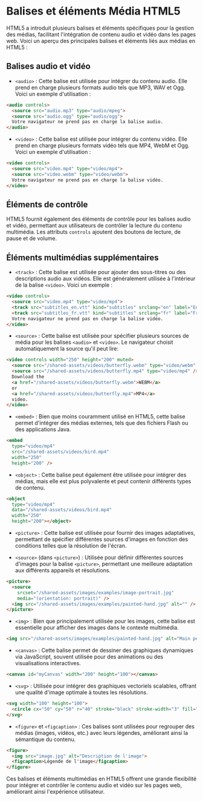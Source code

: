 # Balises et éléments Média HTML5

HTML5 a introduit plusieurs balises et éléments spécifiques pour la gestion des médias, facilitant l'intégration de contenu audio et vidéo dans les pages web. Voici un aperçu des principales balises et éléments liés aux médias en HTML5 :

## Balises audio et vidéo

- `<audio>` : Cette balise est utilisée pour intégrer du contenu audio. Elle prend en charge plusieurs formats audio tels que MP3, WAV et Ogg. Voici un exemple d'utilisation :

```html
<audio controls>
  <source src="audio.mp3" type="audio/mpeg">
  <source src="audio.ogg" type="audio/ogg">
  Votre navigateur ne prend pas en charge la balise audio.
</audio>
```

- `<video>` : Cette balise est utilisée pour intégrer du contenu vidéo. Elle prend en charge plusieurs formats vidéo tels que MP4, WebM et Ogg. Voici un exemple d'utilisation :

```html
<video controls>
  <source src="video.mp4" type="video/mp4">
  <source src="video.webm" type="video/webm">
  Votre navigateur ne prend pas en charge la balise vidéo.
</video>
```

## Éléments de contrôle

HTML5 fournit également des éléments de contrôle pour les balises audio et vidéo, permettant aux utilisateurs de contrôler la lecture du contenu multimédia. Les attributs `controls` ajoutent des boutons de lecture, de pause et de volume.

## Éléments multimédias supplémentaires

- `<track>` : Cette balise est utilisée pour ajouter des sous-titres ou des descriptions audio aux vidéos. Elle est généralement utilisée à l'intérieur de la balise `<video>`. Voici un exemple :

```html
<video controls>
  <source src="video.mp4" type="video/mp4">
  <track src="subtitles_en.vtt" kind="subtitles" srclang="en" label="English">
  <track src="subtitles_fr.vtt" kind="subtitles" srclang="fr" label="Français">
  Votre navigateur ne prend pas en charge la balise vidéo.
</video>
```

- `<source>` : Cette balise est utilisée pour spécifier plusieurs sources de média pour les balises `<audio>` et `<video>`. Le navigateur choisit automatiquement la source qu'il peut lire:

```html
<video controls width="250" height="200" muted>
  <source src="/shared-assets/videos/butterfly.webm" type="video/webm" />
  <source src="/shared-assets/videos/butterfly.mp4" type="video/mp4" />
  Download the
  <a href="/shared-assets/videos/butterfly.webm">WEBM</a>
  or
  <a href="/shared-assets/videos/butterfly.mp4">MP4</a>
  video.
</video>
```

- `<embed>` : Bien que moins couramment utilisé en HTML5, cette balise permet d'intégrer des médias externes, tels que des fichiers Flash ou des applications Java.

```html
<embed
  type="video/mp4"
  src="/shared-assets/videos/bird.mp4"
  width="250"
  height="200" />
```

- `<object>` : Cette balise peut également être utilisée pour intégrer des médias, mais elle est plus polyvalente et peut contenir différents types de contenu.

```html
<object
  type="video/mp4"
  data="/shared-assets/videos/bird.mp4"
  width="250"
  height="200"></object>
```

- `<picture>` : Cette balise est utilisée pour fournir des images adaptatives, permettant de spécifier différentes sources d'images en fonction des conditions telles que la résolution de l'écran.

- `<source>` (dans `<picture>`) : Utilisée pour définir différentes sources d'images pour la balise `<picture>`, permettant une meilleure adaptation aux différents appareils et résolutions.

```html
<picture>
  <source
    srcset="/shared-assets/images/examples/image-portrait.jpg"
    media="(orientation: portrait)" />
  <img src="/shared-assets/images/examples/painted-hand.jpg" alt="" />
</picture>
```

- `<img>` : Bien que principalement utilisée pour les images, cette balise est essentielle pour afficher des images dans le contexte multimédia.

```html
<img src="/shared-assets/images/examples/painted-hand.jpg" alt="Main peinte avec des couleurs vives" />
```

- `<canvas>` : Cette balise permet de dessiner des graphiques dynamiques via JavaScript, souvent utilisée pour des animations ou des visualisations interactives.

```html
<canvas id="myCanvas" width="200" height="100"></canvas>
```

- `<svg>` : Utilisée pour intégrer des graphiques vectoriels scalables, offrant une qualité d'image optimale à toutes les résolutions.

```html
<svg width="100" height="100">
  <circle cx="50" cy="50" r="40" stroke="black" stroke-width="3" fill="red" />
</svg>
```

- `<figure>` et `<figcaption>` : Ces balises sont utilisées pour regrouper des médias (images, vidéos, etc.) avec leurs légendes, améliorant ainsi la sémantique du contenu.

```html
<figure>
  <img src="image.jpg" alt="Description de l'image">
  <figcaption>Légende de l'image</figcaption>
</figure>
```

Ces balises et éléments multimédias en HTML5 offrent une grande flexibilité pour intégrer et contrôler le contenu audio et vidéo sur les pages web, améliorant ainsi l'expérience utilisateur.
